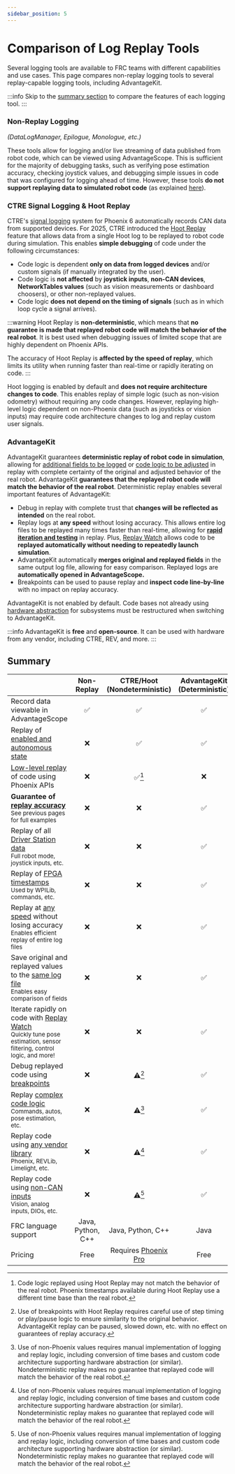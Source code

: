 ```yaml
---
sidebar_position: 5
---
```


# Comparison of Log Replay Tools

Several logging tools are available to FRC teams with different capabilities and use cases. This page compares non-replay logging tools to several replay-capable logging tools, including AdvantageKit.

:::info
Skip to the [summary section](#summary) to compare the features of each logging tool.
:::

### Non-Replay Logging

_(DataLogManager, Epilogue, Monologue, etc.)_

These tools allow for logging and/or live streaming of data published from robot code, which can be viewed using AdvantageScope. This is sufficient for the majority of debugging tasks, such as verifying pose estimation accuracy, checking joystick values, and debugging simple issues in code that was configured for logging ahead of time. However, these tools **do not support replaying data to simulated robot code** (as explained [here](/getting-started/what-is-advantagekit)).

### CTRE Signal Logging & Hoot Replay

CTRE's [signal logging](https://v6.docs.ctr-electronics.com/en/stable/docs/api-reference/api-usage/signal-logging.html) system for Phoenix 6 automatically records CAN data from supported devices. For 2025, CTRE introduced the [Hoot Replay](https://v6.docs.ctr-electronics.com/en/latest/docs/yearly-changes/yearly-changelog.html#hoot-replay) feature that allows data from a single Hoot log to be replayed to robot code during simulation. This enables **simple debugging** of code under the following circumstances:

- Code logic is dependent **only on data from logged devices** and/or custom signals (if manually integrated by the user).
- Code logic is **not affected** by **joystick inputs**, **non-CAN devices**, **NetworkTables values** (such as vision measurements or dashboard choosers), or other non-replayed values.
- Code logic **does not depend on the timing of signals** (such as in which loop cycle a signal arrives).

:::warning
Hoot Replay is **non-deterministic**, which means that **no guarantee is made that replayed robot code will match the behavior of the real robot**. It is best used when debugging issues of limited scope that are highly dependent on Phoenix APIs.

The accuracy of Hoot Replay is **affected by the speed of replay**, which limits its utility when running faster than real-time or rapidly iterating on code.
:::

Hoot logging is enabled by default and **does not require architecture changes to code**. This enables replay of simple logic (such as non-vision odometry) without requiring any code changes. However, replaying high-level logic dependent on non-Phoenix data (such as joysticks or vision inputs) may require code architecture changes to log and replay custom user signals.

### AdvantageKit

AdvantageKit guarantees **deterministic replay of robot code in simulation**, allowing for [additional fields to be logged](./example-output-logging.md) or [code logic to be adjusted](./example-bug-fixes.md) in replay with complete certainty of the original and adjusted behavior of the real robot. AdvantageKit **guarantees that the replayed robot code will match the behavior of the real robot**. Deterministic replay enables several important features of AdvantageKit:

- Debug in replay with complete trust that **changes will be reflected as intended** on the real robot.
- Replay logs at **any speed** without losing accuracy. This allows entire log files to be replayed many times faster than real-time, allowing for [**rapid iteration and testing**](./example-rapid-iteration.md) in replay. Plus, [Replay Watch](../replay-watch.md) allows code to be **replayed automatically without needing to repeatedly launch simulation**.
- AdvantageKit automatically **merges original and replayed fields** in the same output log file, allowing for easy comparison. Replayed logs are **automatically opened in AdvantageScope.**
- Breakpoints can be used to pause replay and **inspect code line-by-line** with no impact on replay accuracy.

AdvantageKit is not enabled by default. Code bases not already using [hardware abstraction](/data-flow/recording-inputs/io-interfaces) for subsystems must be restructured when switching to AdvantageKit.

:::info
AdvantageKit is **free** and **open-source**. It can be used with hardware from any vendor, including CTRE, REV, and more.
:::

## Summary

|                                                                                                                                                                 | Non-Replay                         | CTRE/Hoot (Nondeterministic)                                                            | AdvantageKit (Deterministic) |
| --------------------------------------------------------------------------------------------------------------------------------------------------------------- | ---------------------------------- | --------------------------------------------------------------------------------------- | ---------------------------- |
| Record data viewable in AdvantageScope                                                                                                                          | <center>✅</center>                | <center>✅</center>                                                                     | <center>✅</center>          |
| Replay of <u>enabled and autonomous state</u>                                                                                                                   | <center>❌</center>                | <center>✅</center>                                                                     | <center>✅</center>          |
| <u>Low-level replay</u> of code using Phoenix APIs                                                                                                              | <center>❌</center>                | <center>✅[^1]</center>                                                                 | <center>❌</center>          |
| **Guarantee of <u>replay accuracy</u>**<br /><sub>See previous pages for full examples</sub>                                                                    | <center>❌</center>                | <center>❌</center>                                                                     | <center>✅</center>          |
| Replay of all <u>Driver Station data</u><br /><sub>Full robot mode, joystick inputs, etc.</sub>                                                                 | <center>❌</center>                | <center>❌</center>                                                                     | <center>✅</center>          |
| Replay of <u>FPGA timestamps</u><br /><sub>Used by WPILib, commands, etc.</sub>                                                                                 | <center>❌</center>                | <center>❌</center>                                                                     | <center>✅</center>          |
| Replay at <u>any speed</u> without losing accuracy<br /><sub>Enables efficient replay of entire log files</sub>                                                 | <center>❌</center>                | <center>❌</center>                                                                     | <center>✅</center>          |
| Save original and replayed values to the <u>same log file</u><br /><sub>Enables easy comparison of fields</sub>                                                 | <center>❌</center>                | <center>❌</center>                                                                     | <center>✅</center>          |
| Iterate rapidly on code with <u>[Replay Watch](../replay-watch.md)</u><br /><sub>Quickly tune pose estimation, sensor filtering, control logic, and more!</sub> | <center>❌</center>                | <center>❌</center>                                                                     | <center>✅</center>          |
| Debug replayed code using <u>breakpoints</u>                                                                                                                    | <center>❌</center>                | <center>⚠️[^2]</center>                                                                 | <center>✅</center>          |
| Replay <u>complex code logic</u><br /><sub>Commands, autos, pose estimation, etc.</sub>                                                                         | <center>❌</center>                | <center>⚠️[^3]</center>                                                                 | <center>✅</center>          |
| Replay code using <u>any vendor library</u><br /><sub>Phoenix, REVLib, Limelight, etc.</sub>                                                                    | <center>❌</center>                | <center>⚠️[^3]</center>                                                                 | <center>✅</center>          |
| Replay code using <u>non-CAN inputs</u><br /><sub>Vision, analog inputs, DIOs, etc.</sub>                                                                       | <center>❌</center>                | <center>⚠️[^3]</center>                                                                 | <center>✅</center>          |
| FRC language support                                                                                                                                            | <center>Java, Python, C++</center> | <center>Java, Python, C++</center>                                                      | <center>Java</center>        |
| Pricing                                                                                                                                                         | <center>Free</center>              | <center>Requires [Phoenix Pro](https://store.ctr-electronics.com/phoenix-pro/)</center> | <center>Free</center>        |

[^1]: Code logic replayed using Hoot Replay may not match the behavior of the real robot. Phoenix timestamps available during Hoot Replay use a different time base than the real robot.
[^2]: Use of breakpoints with Hoot Replay requires careful use of step timing or play/pause logic to ensure similarity to the original behavior. AdvantageKit replay can be paused, slowed down, etc. with no effect on guarantees of replay accuracy.
[^3]: Use of non-Phoenix values requires manual implementation of logging and replay logic, including conversion of time bases and custom code architecture supporting hardware abstraction (or similar). Nondeterministic replay makes no guarantee that replayed code will match the behavior of the real robot.
